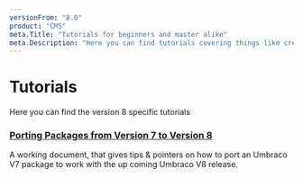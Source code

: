 ```yaml
---
versionFrom: "8.0"
product: "CMS"
meta.Title: "Tutorials for beginners and master alike"
meta.Description: "Here you can find tutorials covering things like creating a site from scratch, setting up multilingual sites and many more"
---
```

# Tutorials

Here you can find the version 8 specific tutorials

### [Porting Packages from Version 7 to Version 8](Porting-Packages-V8/index.md)

A working document, that gives tips & pointers on how to port an Umbraco V7 package to work with the up coming Umbraco V8 release.